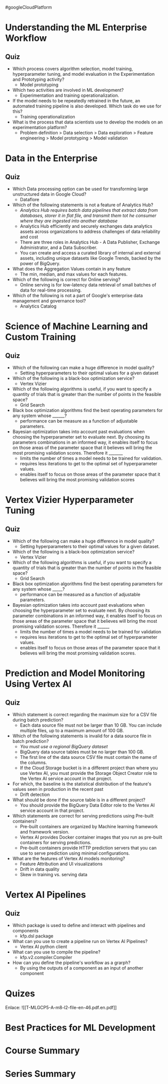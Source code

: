 #googleCloudPlatform 
# Understanding the ML Enterprise Workflow
## Quiz
* Which process covers algorithm selection, model training, hyperparameter tuning, and model evaluation in the Experimentation and Prototyping activity?
	* Model prototyping
* Which two activities are involved in ML development?
	* Experimentation and training operationalization.
* If the model needs to be repeatedly retrained in the future, an automated training pipeline is also developed. Which task do we use for this?
	* Training operationalization
* What is the process that data scientists use to develop the models on an experimentation platform?
	* Problem definition > Data selection > Data exploration > Feature engineering > Model prototyping > Model validation
# Data in the Enterprise
## Quiz
* Which Data processing option can be used for transforming large unstructured data in Google Cloud?
	* Dataflore
* Which of the following statements is not a feature of Analytics Hub?
	* *Analytics Hub requires batch data pipelines that extract data from databases, storer it in flat file, and transmit them tot he consumer where they are ingested into another database*
	* Analytics Hub efficiently and securely exchanges data analytics assets across organizations to address challenges of data reliability and cost
	* There are three roles in Analytics Hub - A Data Publisher, Exchange Administrator, and a Data Subscriber.
	* You can create and access a curated library of internal and external assets, including unique datasets like Google Trends, backed by the power of BigQuery.
* What does the Aggregation Values contain in any feature
	* The min, median, and max values for each features.
* Which of the following is correct for Online serving?
	* Online serving is for low-latency data retrieval of small batches of data for real-time processing.
* Which of the following is not a part of Google's enterprise data management and governance tool?
	* Analytics Catalog
# Science of Machine Learning and Custom Training
## Quiz
* Which of the following can make a huge difference in model quality?
	* Setting hyperparameters to their optimal values for a given dataset
* Which of the following is a black-box optimization service?
	* Vertex Vizier
* Which of the following algorithms is useful, if you want to specify a quantity of trials that is greater than the number of points in the feasible space?
	* Grid Search
* Black box optimization algorithms find the best operating parameters for any system whose ______?
	* performance can be measure as a function of adjustable parameters.
* Bayesian optimization takes into account past evaluations when choosing the hyperparameter set to evaluate next. By choosing its parameters combinations in an informed way, it enables itself to focus on those areas of the parameter space that it believes will bring the most promising validation scores. Therefore it _______
	* limits the number of times a model needs to be trained for validation.
	* requires less iterations to get to the optimal set of hyperparameter values.
	* enables itself to focus on those areas of the parameter space that it believes will bring the most promising validation scores

# Vertex Vizier Hyperparameter Tuning
## Quiz
* Which of the following can make a huge difference in model quality?
	* Setting hyperparameters to their optimal values for a given dataset.
* Which of the following is a black-box optimization service?
	* Vertex Vizier
* Which of the following algorithms is useful, if you want to specify a quantity of trials that is greater than the number of points in the feasible space?
	* Grid Search
* Black box optimization algorithms find the best operating parameters for any system whose _____?
	* performance can be measured as a function of adjustable parameters.
* Bayesian optimization takes into account past evaluations when choosing the hyperparameter set to evaluate next. By choosing its parameter combinations in an informed way, it enables itself to focus on those areas of the parameter space that it believes will bring the most promising validation scores. Therefore it ______
	* limits the number of times a model needs to be trained for validation
	* requires less iterations to get to the optimal set of hyperparameter values.
	* enables itself to focus on those areas of the parameter space that it believes will bring the most promising validation scores.

# Prediction and Model Monitoring Using Vertex AI
## Quiz
* Which statement is correct regarding the maximum size for a CSV file during batch prediction?
	* Each data source file must not be larger than 10 GB. You can include multiple files, up to a maximum amount of 100 GB.
* Which of the following statements is invalid for a data source file in batch prediction?
	* *You must use a regional BigQuery dataset*
	* BigQuery data source tables must be no larger than 100 GB.
	* The first line of the data source CSV file must contain the name of the columns.
	* If the Cloud Storage bucket is in a different project than where you use Vertex AI, you must provide the Storage Object Creator role to the Vertex AI service account in that project.
* For which, the baseline is the statistical distribution of the feature's values seen in production in the recent past
	* Drift detection
* What should be done if the source table is in a different project?
	* You should provide the BigQuery Data Editor role to the Vertex AI service account in that project.
* Which statements are correct for serving predictions using Pre-built containers?
	* Pre-built containers are organized by Machine learning framework and framework version.
	* Vertex AI provides Docker container images that you run as pre-built containers for serving predictions.
	* Pre-built containers provide HTTP prediction servers that you can use to serve prediction using minimal configurations.
* What are the features of Vertex AI models monitoring?
	* Feature Attribution and UI visualizations
	* Drift in data quality
	* Skew in training vs. serving data
# Vertex AI Pipelines
## Quiz 
* Which package is used to define and interact with pipelines and components
	* kfp.dsl package
* What can you use to create a pipeline run on Vertex AI Pipelines?
	* Vertex AI python client
* What can you use to compile the pipeline?
	* kfp.v2.compiler.Compiler
* How can you define the pipeline's workflow as a grarph?
	* By using the outputs of a component as an input of another component
# Quizes
Enlace: ![[T-MLGCP5-A-m8-l2-file-en-46.pdf.en.pdf]]
# Best Practices for ML Development
# Course Summary
# Series Summary